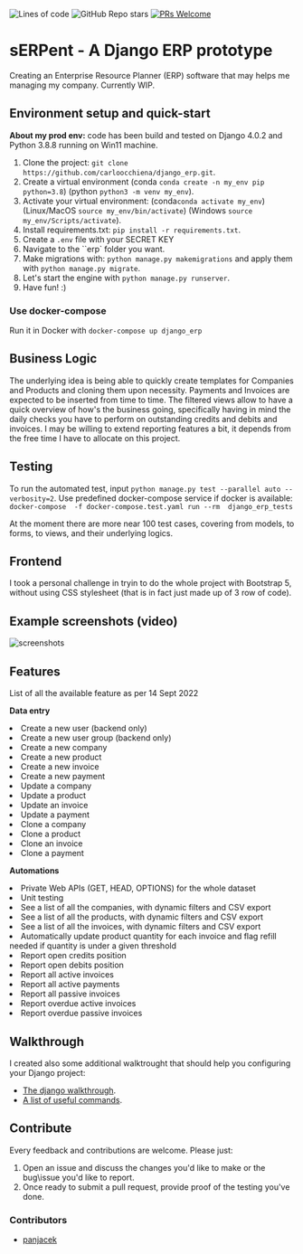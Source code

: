 ![Lines of code](https://img.shields.io/tokei/lines/github/carloocchiena/django_erp?style=plastic) ![GitHub Repo stars](https://img.shields.io/github/stars/carloocchiena/django_erp?style=social) [![PRs Welcome](https://img.shields.io/badge/PRs-welcome-brightgreen.svg?style=flat-square)](https://makeapullrequest.com)

# sERPent - A Django ERP prototype
Creating an Enterprise Resource Planner (ERP) software that may helps me managing my company. Currently WIP.

## Environment setup and quick-start

**About my prod env:** code has been build and tested on Django 4.0.2 and Python 3.8.8 running on Win11 machine.

1. Clone the project: `git clone https://github.com/carloocchiena/django_erp.git`.
2. Create a virtual environment (conda `conda create -n my_env pip python=3.8`) (python `python3 -m venv my_env`).
3. Activate your virtual environment: (conda`conda activate my_env`) (Linux/MacOS `source my_env/bin/activate`) (Windows `source my_env/Scripts/activate`).
4. Install requirements.txt: `pip install -r requirements.txt`.
5. Create a `.env` file with your SECRET KEY
6. Navigate to the ``erp` folder you want.
7. Make migrations with: `python manage.py makemigrations` and apply them with  `python manage.py migrate`.
8. Let's start the engine with `python manage.py runserver`.
9. Have fun! :)

### Use docker-compose

Run it in Docker with ```docker-compose up django_erp```

## Business Logic

The underlying idea is being able to quickly create templates for Companies and Products and cloning them upon necessity.
Payments and Invoices are expected to be inserted from time to time.
The filtered views allow to have a quick overview of how's the business going, specifically having in mind the daily checks you have to perform on outstanding credits and debits and invoices. 
I may be willing to extend reporting features a bit, it depends from the free time I have to allocate on this project. 

## Testing

To run the automated test, input `python manage.py test --parallel auto --verbosity=2`.
Use predefined docker-compose service if docker is available:
```docker-compose  -f docker-compose.test.yaml run --rm  django_erp_tests```

At the moment there are more near 100 test cases, covering from models, to forms, to views, and their underlying logics.

## Frontend

I took a personal challenge in tryin to do the whole project with Bootstrap 5, without using CSS stylesheet (that is in fact just made up of 3 row of code).

## Example screenshots (video)

![screenshots](gif.gif)

## Features

List of all the available feature as per 14 Sept 2022

<strong>Data entry</strong>
    <li>Create a new user (backend only)</li>
    <li>Create a new user group (backend only)</li>
    <li>Create a new company</li>
    <li>Create a new product</li>
    <li>Create a new invoice</li>
    <li>Create a new payment</li>
    <li>Update a company</li>
    <li>Update a product</li>
    <li>Update an invoice</li>
    <li>Update a payment</li>
    <li>Clone a company</li>
    <li>Clone a product</li>
    <li>Clone an invoice</li>
    <li>Clone a payment</li>

<strong>Automations</strong>
    <li>Private Web APIs (GET, HEAD, OPTIONS) for the whole dataset</li>
    <li>Unit testing </li>
    <li>See a list of all the companies, with dynamic filters and CSV export</li>
    <li>See a list of all the products, with dynamic filters and CSV export</li>
    <li>See a list of all the invoices, with dynamic filters and CSV export</li>
    <li>Automatically update product quantity for each invoice and flag refill needed if quantity is under a given threshold</li>
    <li>Report open credits position</li>
    <li>Report open debits position</li>
    <li>Report all active invoices </li>
    <li>Report all active payments </li>
    <li>Report all passive invoices </li>
    <li>Report overdue active invoices </li>
    <li>Report overdue passive invoices </li>

## Walkthrough
I created also some additional walktrought that should help you configuring your Django project:<br>

- [The django walkthrough](django_walktrought.md).<br>
- [A list of useful commands](CLI_commands.md).<br>

## Contribute
Every feedback and contributions are welcome.
Please just:
1. Open an issue and discuss the changes you'd like to make or  the bug\issue you'd like to report.<br>
2. Once ready to submit a pull request, provide proof of the testing you've done.<br>

### Contributors
- [panjacek](https://github.com/panjacek) 

